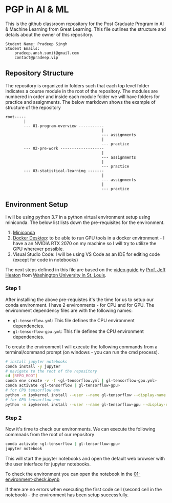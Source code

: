 # PGP in AI & ML

This is the github classroom repository for the Post Graduate Program in AI & Machine Learning from Great Learning. This file outlines the structure and details about the owner of this repository.

```
Student Name: Pradeep Singh
Student Emails:
    pradeep.ansh.sumit@gmail.com
    contact@pradeep.vip
```

## Repository Structure

The repository is organized in folders such that each top level folder indicates a course module in the root of the repository. The modules are numbered in order and inside each module folder we will have folders for practice and assignments. The below markdown shows the example of structure of the repository

```
root-----
        |
        --- 01-program-overview -----------
                                          |
                                          --- assignments
                                          |
                                          --- practice
        --- 02-pre-work -------------------
                                          |
                                          --- assignments
                                          |
                                          --- practice
        --- 03-statistical-learning -------
                                          |
                                          --- assignments
                                          |
                                          --- practice
```

## Environment Setup

I will be using python 3.7 in a python virtual environment setup using miniconda. The below list lists down the pre-requisites for the environment.

1. [Miniconda](https://docs.conda.io/en/latest/miniconda.html)
2. [Docker Desktop](https://www.docker.com/products/docker-desktop): to be able to run GPU tools in a docker environment - I have a an NVIDIA RTX 2070 on my machine so I will try to utilize the GPU wherever possible.
3. Visual Studio Code: I will be using VS Code as an IDE for editing code (except for code in notebooks)

The next steps defined in this file are based on the [video guide](https://youtu.be/qrkEYf-YDyI) by [Prof. Jeff Heaton](https://www.youtube.com/channel/UCR1-GEpyOPzT2AO4D_eifdw) from [Washington University in St. Louis](https://engineering.wustl.edu/Programs/Pages/default.aspx).

### Step 1

After installing the above pre-requistes it's the time for us to setup our conda environment. I have 2 environments - for CPU and for GPU. The environment dependency files are with the following names:

- ```gl-tensorflow.yml```: This file defines the CPU environment dependencies.
- ```gl-tensorflow-gpu.yml```: This file defines the CPU environment dependencies.

To create the environment I will execute the following commands from a terminal/command prompt (on windows - you can run the cmd process).

```bash
# install jupyter notebooks
conda install -y jupyter
# navigate to the root of the repository
cd [REPO_ROOT]
conda env create -v -f <gl-tensorflow.yml | gl-tensorflow-gpu.yml>
conda activate <gl-tensorflow | gl-tensorflow-gpu>
# for CPU tensorflow env
python -m ipykernel install --user --name gl-tensorflow --display-name "GL-Python-3.7 (tensorflow)"
# for GPU tensorflow env
python -m ipykernel install --user --name gl-tensorflow-gpu --display-name "GL-Python-3.7 (tensorflow-gpu)"
```

### Step 2

Now it's time to check our environments. We can execute the following commnads from the root of our repository

```bash
conda activate <gl-tensorflow | gl-tensorflow-gpu>
jupyter notebook
```

This will start the jupyter notebooks and open the default web browser with the user interface for jupyter notebooks.

To check the environment you can open the notebook in the [01-environment-check.ipynb](./01-program-overview/practice/01-environment-check.ipynb)

If there are no errors when executing the first code cell (second cell in the notebook) - the environment has been setup successfully.